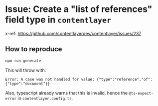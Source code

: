 # Issue: Create a "list of references" field type in `contentlayer`

x-ref: https://github.com/contentlayerdev/contentlayer/issues/237

## How to reproduce

```bash
npm run generate
```

This will throw with:

```
Error: A case was not handled for value: {"type":"reference","of":{"type":"document"}}
```

Also, typescript already warns that this is invalid, hence the `@ts-expect-error` in `contentlayer.config.ts`.